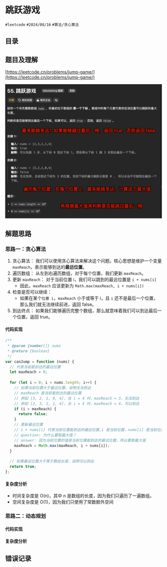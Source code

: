 
# 跳跃游戏


`#leetcode`   `#2024/08/16`  `#算法/贪心算法`  


## 目录
<!-- toc -->
 ## 题目及理解 

[https://leetcode.cn/problems/jump-game/](https://leetcode.cn/problems/jump-game/)

![图片&文件](./files/Pastedimage20240816081854.png)


## 解题思路

### 思路一：贪心算法

1. 贪心算法： 我们可以使用贪心算法来解决这个问题。核心思想是维护一个变量 `maxReach`，表示能够到达的**最远位置**。
2. 遍历数组： 从左到右遍历数组，对于每个位置，我们更新 `maxReach`。
3. 更新 `maxReach`： 对于当前位置 i，我们可以跳到的最远位置是 `i + nums[i]`
	- 因此，`maxReach` 应该更新为 `Math.max(maxReach, i + nums[i])` 
4. 检查是否可以继续： 
	- 如果在某个`位置 i`，`maxReach` 小于或等于 i，且 `i` 还不是最后一个位置，那么我们就无法继续前进，返回 false。
5. 到达终点： 如果我们能够遍历完整个数组，那么就意味着我们可以到达最后一个位置，返回 true。

#### 代码实现

```javascript
/**
 * @param {number[]} nums
 * @return {boolean}
 */
var canJump = function (nums) {
  // 代表当前能到达的最远位置
  let maxReach = 0;

  for (let i = 0; i < nums.length; i++) {
    // 如果当前位置大于最远位置，说明无法到达
    // maxReach 是当前能到达的最远位置
    // 例如 [3, 2, 1, 0, 4]，当 i = 4 时，maxReach = 3，无法到达
    // 例如 [2, 3, 1, 1, 4]，当 i = 4 时，maxReach = 4，可以到达
    if (i > maxReach) {
      return false;
    }
    // 更新最远位置
    // i + nums[i] 代表当前位置能到达的最远位置,i 是当前位置，nums[i] 是当前位置的值
    // question: 为什么要取最大值？
    // answer: 因为当前位置的值是当前位置能到达的最远位置，所以要取最大值
    maxReach = Math.max(maxReach, i + nums[i]);
  }

  // 如果最远位置大于等于数组长度，说明可以到达
  return true;
};

```

#### 复杂度分析

- 时间复杂度是 O(n)，其中 n 是数组的长度，因为我们只遍历了一遍数组。
- 空间复杂度是 O(1)，因为我们只使用了常数额外空间

### 思路二：动态规划

#### 代码实现

#### 复杂度分析

## 错误记录